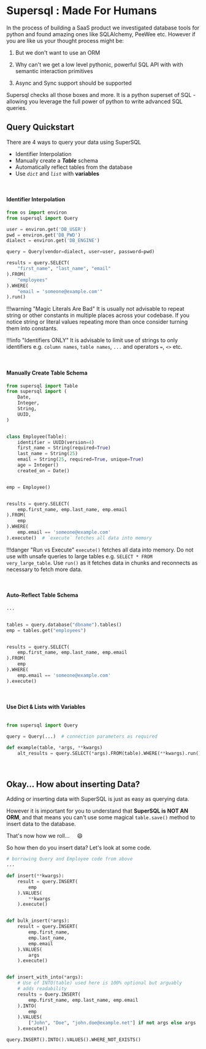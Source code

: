 # Supersql : Made For Humans
In the process of building a SaaS product we investigated database tools for python and found amazing ones
like SQLAlchemy, PeeWee etc. However if you are like us your thought process might be:

1. But we don't want to use an ORM

2. Why can't we get a low level pythonic, powerful SQL API with with semantic interaction primitives

3. Async and Sync support should be supported

Supersql checks all those boxes and more. It is a python superset of SQL - allowing you leverage the full power of python to
write advanced SQL queries.


## Query Quickstart

There are 4 ways to query your data using SuperSQL

- Identifier Interpolation
- Manually create a _**Table**_ schema
- Automatically reflect tables from the database
- Use _`dict`_ and _`list`_ with **variables**


&nbsp;
#### Identifier Interpolation

```py
from os import environ
from supersql import Query

user = environ.get('DB_USER')
pwd = environ.get('DB_PWD')
dialect = environ.get('DB_ENGINE')

query = Query(vendor=dialect, user=user, password=pwd)

results = query.SELECT(
    "first_name", "last_name", "email"
).FROM(
    "employees"
).WHERE(
    "email = 'someone@example.com'"
).run()

```

!!!warning "Magic Literals Are Bad"
    It is usually not advisable to repeat string or other constants in multiple places across your codebase.
    If you notice string or literal values repeating more than once consider turning them into constants.


!!!info "Identifiers ONLY"
    It is advisable to limit use of strings to only identifiers e.g. `column names`, `table names`, `...`
    and operators `=`, `<>` etc.



&nbsp;
#### Manually Create Table Schema
```py
from supersql import Table
from supersql import (
    Date,
    Integer,
    String,
    UUID,
)


class Employee(Table):
    identifier = UUID(version=4)
    first_name = String(required=True)
    last_name = String(25)
    email = String(25, required=True, unique=True)
    age = Integer()
    created_on = Date()


emp = Employee()


results = query.SELECT(
    emp.first_name, emp.last_name, emp.email
).FROM(
    emp
).WHERE(
    emp.email == 'someone@example.com'
).execute()  # `execute` fetches all data into memory

```

!!!danger "Run vs Execute"
    `execute()` fetches all data into memory. Do not use with unsafe queries to large tables
    e.g. `SELECT * FROM very_large_table`. Use `run()` as it fetches data in chunks and
    reconnects as necessary to fetch more data.



&nbsp;
#### Auto-Reflect Table Schema
```py
...


tables = query.database("dbname").tables()
emp = tables.get("employees")


results = query.SELECT(
    emp.first_name, emp.last_name, emp.email
).FROM(
    emp
).WHERE(
    emp.email == 'someone@example.com'
).execute()

```

&nbsp;

#### Use Dict &amp; Lists with Variables
```py

from supersql import Query

query = Query(...)  # connection parameters as required

def example(table, *args, **kwargs)
    alt_results = query.SELECT(*args).FROM(table).WHERE(**kwargs).run()
```


&nbsp;
&nbsp;
## Okay... How about inserting Data?

Adding or inserting data with SuperSQL is just as easy as querying data.

However it is important for you to understand that __SuperSQL is NOT AN ORM__, and that means you
can't use some magical `table.save()` method to insert data to the database.

That's now how we roll... &nbsp; &nbsp; :smile:

So how then do you insert data? Let's look at some code.

```py
# borrowing Query and Employee code from above
...

def insert(**kwargs):
    result = query.INSERT(
        emp
    ).VALUES(
        **kwargs
    ).execute()


def bulk_insert(*args):
    result = query.INSERT(
        emp.first_name,
        emp.last_name,
        emp.email
    ).VALUES(
        args
    ).execute()


def insert_with_into(*args):
    # Use of INTO(table) used here is 100% optional but arguably
    # adds readability
    results = Query.INSERT(
        emp.first_name, emp.last_name, emp.email
    ).INTO(
        emp
    ).VALUES(
        ["John", "Doe", "john.doe@example.net"] if not args else args
    ).execute()

query.INSERT().INTO().VALUES().WHERE_NOT_EXISTS()
```
